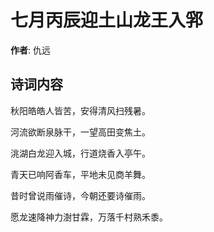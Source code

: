 # 七月丙辰迎土山龙王入郛

**作者**: 仇远

## 诗词内容

秋阳皓皓人皆苦，安得清风扫残暑。

河流欲断泉脉干，一望高田变焦土。

洮湖白龙迎入城，行道烧香入亭午。

青天已响阿香车，平地未见商羊舞。

昔时曾说雨催诗，今朝还要诗催雨。

愿龙速降神力澍甘霖，万落千村熟禾黍。

